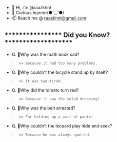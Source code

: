 - 👋 Hi, I’m @raazkhnl
- 👀 Curious learner(●'◡'●)
- 📫 Reach me @ raazkhnl@gmail.com

## **************** Did you Know? *******************
- Q. 🤔Why was the math book sad? 
>      >> Because it had too many problems.
- Q. 🚴Why couldn't the bicycle stand up by itself? 
>      >> It was two-tired.
- Q. 🍅Why did the tomato turn red? 
>      >> Because it saw the salad dressing!
- Q. 👖Why was the belt arrested? 
>      >> For holding up a pair of pants!
- Q. 🐆Why couldn't the leopard play hide and seek? 
>      >> Because he was always spotted.

<!---
raazkhnl/raazkhnl is a ✨ special ✨ repository because its `README.md` (this file) appears on your GitHub profile.
You can click the Preview link to take a look at your changes.
--->
